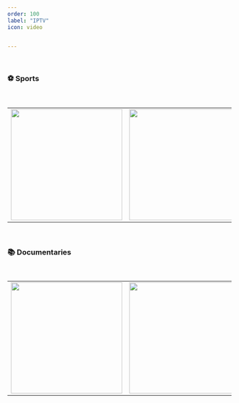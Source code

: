 ```yaml
---
order: 100
label: "IPTV"
icon: video


---
```

<br>

### ⚽ Sports
   
<br>

           
<table>
  <tr>
    <td><a target="_blank" href="https://live.openaix.org/w1"><img src="https://cdn.statically.io/gh/vibestepler/picx-images-hosting@master/20231028/wwe.6er879n6wcn4.webp" width="250" height="250"></a></td>
    <td><a target="_blank" href="https://live.openaix.org/a1"><img src="https://cdn.jsdelivr.net/gh/vibestepler/picx-images-hosting@master/20231028/astro.60g5urf57fuo.webp" width="250" height="250"></a></td>
    <td><a target="_blank" href="https://live.openaix.org/s1"><img src="https://cdn.statically.io/gh/vibestepler/picx-images-hosting@master/20231028/sky.3wcegm216eww.webp" width="250" height="250"></a></td>
    <td><a target="_blank" href="https://live.openaix.org/skp1"><img src="https://cdn.jsdelivr.net/gh/vibestepler/picx-images-hosting@master/20231028/skp1.9dck90znxj.webp" width="250" height="250"></a></td>
  </tr>
   
</table>


<br>

### 📚 Documentaries

<br>

<table>
     <tr>
    <td><a target="_blank" href="https://live.openaix.org/ani"><img src="https://cdn.jsdelivr.net/gh/vibestepler/picx-images-hosting@master/20231031/ani.2m6tkuejog00.webp" width="250" height="250"></a></td>
   <td><a target="_blank" href="https://live.openaix.org/dis"><img src="https://cdn.jsdelivr.net/gh/vibestepler/picx-images-hosting@master/DISCOVERy-[photoutils.com].4wrg73rzh3wg.webp" width="250" height="250"></a></td>
  </tr>
</table>
